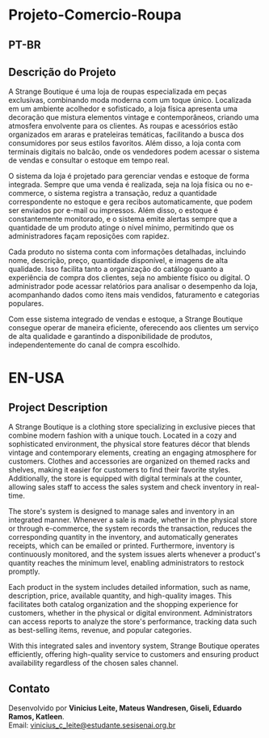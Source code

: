 # Projeto-Comercio-Roupa

## PT-BR

## Descrição do Projeto

A Strange Boutique é uma loja de roupas especializada em peças exclusivas, combinando moda moderna com um toque único. Localizada em um ambiente acolhedor e sofisticado, a loja física apresenta uma decoração que mistura elementos vintage e contemporâneos, criando uma atmosfera envolvente para os clientes. As roupas e acessórios estão organizados em araras e prateleiras temáticas, facilitando a busca dos consumidores por seus estilos favoritos. Além disso, a loja conta com terminais digitais no balcão, onde os vendedores podem acessar o sistema de vendas e consultar o estoque em tempo real.

O sistema da loja é projetado para gerenciar vendas e estoque de forma integrada. Sempre que uma venda é realizada, seja na loja física ou no e-commerce, o sistema registra a transação, reduz a quantidade correspondente no estoque e gera recibos automaticamente, que podem ser enviados por e-mail ou impressos. Além disso, o estoque é constantemente monitorado, e o sistema emite alertas sempre que a quantidade de um produto atinge o nível mínimo, permitindo que os administradores façam reposições com rapidez.

Cada produto no sistema conta com informações detalhadas, incluindo nome, descrição, preço, quantidade disponível, e imagens de alta qualidade. Isso facilita tanto a organização do catálogo quanto a experiência de compra dos clientes, seja no ambiente físico ou digital. O administrador pode acessar relatórios para analisar o desempenho da loja, acompanhando dados como itens mais vendidos, faturamento e categorias populares.

Com esse sistema integrado de vendas e estoque, a Strange Boutique consegue operar de maneira eficiente, oferecendo aos clientes um serviço de alta qualidade e garantindo a disponibilidade de produtos, independentemente do canal de compra escolhido.

# EN-USA

## Project Description

A Strange Boutique is a clothing store specializing in exclusive pieces that combine modern fashion with a unique touch. Located in a cozy and sophisticated environment, the physical store features décor that blends vintage and contemporary elements, creating an engaging atmosphere for customers. Clothes and accessories are organized on themed racks and shelves, making it easier for customers to find their favorite styles. Additionally, the store is equipped with digital terminals at the counter, allowing sales staff to access the sales system and check inventory in real-time.

The store's system is designed to manage sales and inventory in an integrated manner. Whenever a sale is made, whether in the physical store or through e-commerce, the system records the transaction, reduces the corresponding quantity in the inventory, and automatically generates receipts, which can be emailed or printed. Furthermore, inventory is continuously monitored, and the system issues alerts whenever a product's quantity reaches the minimum level, enabling administrators to restock promptly.

Each product in the system includes detailed information, such as name, description, price, available quantity, and high-quality images. This facilitates both catalog organization and the shopping experience for customers, whether in the physical or digital environment. Administrators can access reports to analyze the store's performance, tracking data such as best-selling items, revenue, and popular categories.

With this integrated sales and inventory system, Strange Boutique operates efficiently, offering high-quality service to customers and ensuring product availability regardless of the chosen sales channel.

## Contato

Desenvolvido por **Vinicius Leite, Mateus Wandresen, Giseli, Eduardo Ramos, Katleen**.  
Email: vinicius_c_leite@estudante.sesisenai.org.br

